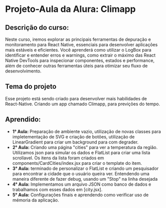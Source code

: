 # Projeto-Aula da Alura: Climapp
## Descrição do curso:
Neste curso, iremos explorar as principais ferramentas de depuração e monitoramento para React Native, essenciais para desenvolver aplicações mais estáveis e eficientes. Você aprenderá como utilizar o LogBox para identificar e entender erros e warnings, como extrair o máximo das React Native DevTools para inspecionar componentes, estados e performance, além de conhecer outras ferramentas úteis para otimizar seu fluxo de desenvolvimento.
## Tema do projeto
Esse projeto está sendo criado para desenvolver mais habilidades de React-Native. Criando um app chamado Climapp, para previções do tempo.
## Aprendido:

* **1° Aula:** Preparação de ambiente vazio, utilização de novas classes para impletementação de SVG e criação de botões, utilização de LinearGradient para criar um background para com degrader.
* **2° Aula:** Criando uma página "cities" para ver a temperatura da região. Utilizamos json para simular os dados e FlatList para criar uma lista scrollavel. Os itens da lista foram criados em components/CardCities/index.jsx para criar o template do item.
* **3° Aula:**  terminado de personalizar o FlatList e criando um pesquisador para encontrar a cidade que o usuário queira ver. Entendendo uma maneira diferente de fazer debug, usando um "Stop" na linha desejada
* **4° Aula:** Implementamos um arquivo JSON como banco de dados e trabalhamos com esses dados em [city.jsx].
* **5° Aula:** Configurações finais e aprendendo como verificar uso de mémoria da aplicação.
